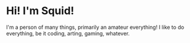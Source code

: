 # **Hi! I'm Squid!**
I'm a person of many things, primarily an amateur everything! I like to do everything, be it coding, arting, gaming, whatever.
